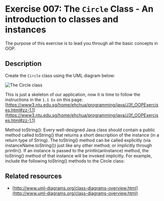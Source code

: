 # Exercise 007: The `Circle` Class - An introduction to classes and instances

The purpose of this exercise is to lead you through all the basic concepts in OOP.

## Description

Create the `Circle` class using the UML diagram below:

![The Circle class](img/ExerciseOOP_Circle.png "The Circle class")

This is just a skeleton of our application, now it is time to follow the instructions in the `1.1 Ex` on this page:
[https://www3.ntu.edu.sg/home/ehchua/programming/java/J3f_OOPExercises.html#zz-1.1](https://www3.ntu.edu.sg/home/ehchua/programming/java/J3f_OOPExercises.html#zz-1.1)

Method toString(): Every well-designed Java class should contain a public method called toString() that returns a short description of the instance (in a return type of String). The toString() method can be called explicitly (via instanceName.toString()) just like any other method; or implicitly through println(). If an instance is passed to the println(anInstance) method, the toString() method of that instance will be invoked implicitly. For example, include the following toString() methods to the Circle class:

## Related resources

- [http://www.uml-diagrams.org/class-diagrams-overview.html](http://www.uml-diagrams.org/class-diagrams-overview.html)